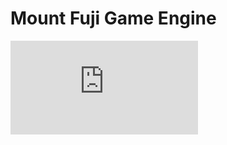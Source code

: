 Mount Fuji Game Engine
======================





[![Analytics](https://ga-beacon.appspot.com/UA-22505306-3/fuji/README.md)](https://github.com/igrigorik/ga-beacon)
